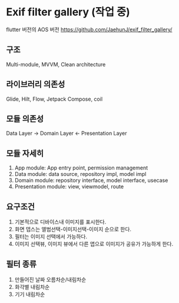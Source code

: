 Exif filter gallery (작업 중)
=============
flutter 버전의 AOS 버전
https://github.com/JaehunJ/exif_filter_gallery/

## 구조
Multi-module, MVVM, Clean architecture

## 라이브러리 의존성
Glide, Hilt, Flow, Jetpack Compose, coil

## 모듈 의존성
Data Layer -> Domain Layer <- Presentation Layer

## 모듈 자세히
1. App module: App entry point, permission management
2. Data module: data source, repository impl, model impl
3. Domain module: repository interface, model interface, usecase
4. Presentation module: view, viewmodel, route

## 요구조건
1. 기본적으로 디바이스내 이미지를 표시한다.
2. 화면 뎁스는 앨범선택-이미지선택-이미지 순으로 한다.
3. 필터는 이미지 선택에서 가능하다.
4. 이미지 선택뷰, 이미지 뷰에서 다른 앱으로 이미지가 공유가 가능하게 한다.

## 필터 종류
1. 만들어진 날짜 오름차순/내림차순
2. 화각별 내림차순
4. 기기 내림차순
